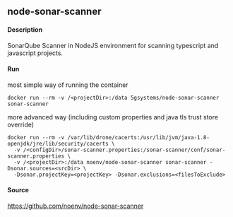 ## node-sonar-scanner

#### Description

SonarQube Scanner in NodeJS environment for scanning typescript and javascript projects.

#### Run

most simple way of running the container

    docker run --rm -v /<projectDir>:/data 5gsystems/node-sonar-scanner sonar-scanner

more advanced way (including custom properties and java tls trust store override)

    docker run --rm -v /var/lib/drone/cacerts:/usr/lib/jvm/java-1.8-openjdk/jre/lib/security/cacerts \
      -v /<configDir>/sonar-scanner.properties:/sonar-scanner/conf/sonar-scanner.properties \
      -v /<projectDir>:/data noenv/node-sonar-scanner sonar-scanner -Dsonar.sources=<srcDir> \
      -Dsonar.projectKey=<projectKey> -Dsonar.exclusions=<filesToExclude>

#### Source

https://github.com/noenv/node-sonar-scanner
